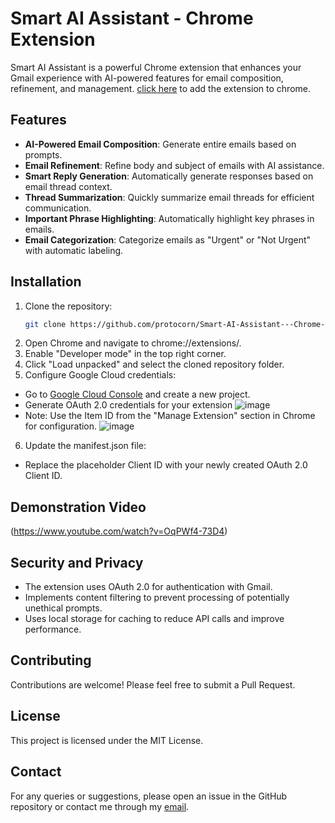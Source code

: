# Smart AI Assistant - Chrome Extension

Smart AI Assistant is a powerful Chrome extension that enhances your Gmail experience with AI-powered features for email composition, refinement, and management.
[click here](https://chromewebstore.google.com/detail/smart-gmail-assistant/ieccgcgkaihnjkocfaobaamapolhjckb) to add the extension to chrome.

## Features
- **AI-Powered Email Composition**: Generate entire emails based on prompts.
- **Email Refinement**: Refine body and subject of emails with AI assistance.
- **Smart Reply Generation**: Automatically generate responses based on email thread context.
- **Thread Summarization**: Quickly summarize email threads for efficient communication.
- **Important Phrase Highlighting**: Automatically highlight key phrases in emails.
- **Email Categorization**: Categorize emails as "Urgent" or "Not Urgent" with automatic labeling.

## Installation
1. Clone the repository:
   ```bash
   git clone https://github.com/protocorn/Smart-AI-Assistant---Chrome-Extension.git
2. Open Chrome and navigate to chrome://extensions/.
3. Enable "Developer mode" in the top right corner.
4. Click "Load unpacked" and select the cloned repository folder.
5. Configure Google Cloud credentials:
 - Go to [Google Cloud Console](https://console.cloud.google.com/) and create a new project.
 - Generate OAuth 2.0 credentials for your extension
 ![image](https://github.com/user-attachments/assets/b713b6ae-e785-4b5f-a3a7-7b23b1eb1f84)
 - Note: Use the Item ID from the "Manage Extension" section in Chrome for configuration.
 ![image](https://github.com/user-attachments/assets/f4c46e9f-a02f-4605-a025-25c67ac82937)

6. Update the manifest.json file:
 - Replace the placeholder Client ID with your newly created OAuth 2.0 Client ID.

## Demonstration Video
(https://www.youtube.com/watch?v=OqPWf4-73D4)

## Security and Privacy
- The extension uses OAuth 2.0 for authentication with Gmail.
- Implements content filtering to prevent processing of potentially unethical prompts.
- Uses local storage for caching to reduce API calls and improve performance.

## Contributing
Contributions are welcome! Please feel free to submit a Pull Request.

## License
This project is licensed under the MIT License.

## Contact
For any queries or suggestions, please open an issue in the GitHub repository or contact me through my [email](mailto:chordiasahil24@gmail.com).
